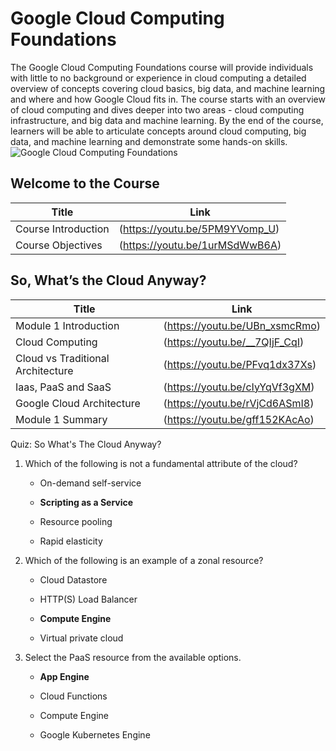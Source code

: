 # Google Cloud Computing Foundations
The Google Cloud Computing Foundations course will provide individuals with little to no background or experience in cloud computing a detailed overview of concepts covering cloud basics, big data, and machine learning and where and how Google Cloud fits in. The course starts with an overview of cloud computing and dives deeper into two areas - cloud computing infrastructure, and big data and machine learning. By the end of the course, learners will be able to articulate concepts around cloud computing, big data, and machine learning and demonstrate some hands-on skills.
![Google Cloud Computing Foundations](https://cloud.google.com/images/social-icon-google-cloud-1200-630.png)

## Welcome to the Course
|Title                 |Link                                | 
|-----------------------|-----------------------------------|
|Course Introduction    | (https://youtu.be/5PM9YVomp_U)    |
|Course Objectives      | (https://youtu.be/1urMSdWwB6A)    |

## So, What’s the Cloud Anyway?

|Title                  | Link                              | 
|-----------------------|-----------------------------------|
|Module 1 Introduction  | (https://youtu.be/UBn_xsmcRmo)    |
|Cloud Computing        | (https://youtu.be/__7QIjF_CqI)    |
|Cloud vs Traditional Architecture | (https://youtu.be/PFvq1dx37Xs) |
|Iaas, PaaS and SaaS    | (https://youtu.be/cIyYqVf3gXM)    |
|Google Cloud Architecture | (https://youtu.be/rVjCd6ASmI8) |
|Module 1 Summary       | (https://youtu.be/gff152KAcAo)    |

Quiz: So What's The Cloud Anyway?

1. Which of the following is not a fundamental attribute of the cloud?

    * On-demand self-service

    * **Scripting as a Service**

    * Resource pooling

    * Rapid elasticity

2. Which of the following is an example of a zonal resource?

    * Cloud Datastore

    * HTTP(S) Load Balancer

    * **Compute Engine**

    * Virtual private cloud

3. Select the PaaS resource from the available options.

    * **App Engine**

    * Cloud Functions

    * Compute Engine

    * Google Kubernetes Engine

